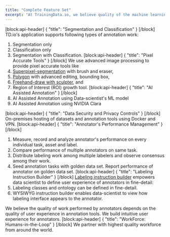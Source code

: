 ```yaml
---
title: "Complete Feature Set"
excerpt: "At TrainingData.io, we believe quality of the machine learning model is dependent on the quality of labelling. We empower data-scientists to control the quality of data labelling in the following ways:"
---
```

[block:api-header]
{
  "title": "Segmentation and Classification"
}
[/block]
TD.io's application supports following types of annotation work:
1. Segmentation only
2. Classification only
3. Segmentation with Classification.
[block:api-header]
{
  "title": "Pixel Accurate Tools"
}
[/block]
We use advanced image processing to provide pixel accurate tools like
1. [Superpixel-segmentation](https://trainingdata.readme.io/docs/segmentation-tool) with brush and eraser,
2. [Polygon](https://trainingdata.readme.io/docs/polygon-tool) with advanced editing, bounding box, 
3. [Freehand-draw with sculpter](https://trainingdata.readme.io/docs/freehand-draw), and
4. Region of Interest (ROI) growth tool.
[block:api-header]
{
  "title": "AI Assisted Annotation"
}
[/block]
1. AI Assisted Annotation using Data-scientist's ML model
2. AI Assisted Annotation using NVIDIA Clara

[block:api-header]
{
  "title": "Data Security and Privacy Controls"
}
[/block]
On-premises hosting of datasets and annotation tools using Docker and VPN.
[block:api-header]
{
  "title": "Annotator's Performance Management"
}
[/block]
1. Measure, record and analyze annotator's performance on every individual task, asset and label.
2. Compare performance of multiple annotators on same task.
3. Distribute labeling work among multiple labelers and observe consensus among their work.
4. Seed annotation tasks with golden data set. Report performance of annotator on golden data set.
[block:api-header]
{
  "title": "Labeling Instruction Builder"
}
[/block]
[Labeling instruction builder](https://trainingdata.readme.io/docs/define-json) empowers data scientist to define user experience of annotators in fine-detail:
1. Labeling classes and ontology can be defined in fine-detail.
2. WYSIWYG instruction builder enables  data-scientist to view how labeling interface appears to the annotator.

We believe the quality of work performed by annotators depends on the quality of user experience in annotation tools. We build intuitive user experience for annotators.
[block:api-header]
{
  "title": "WorkForce: Humans-in-the-Loop"
}
[/block]
We partner with highest quality workforce from around the world.